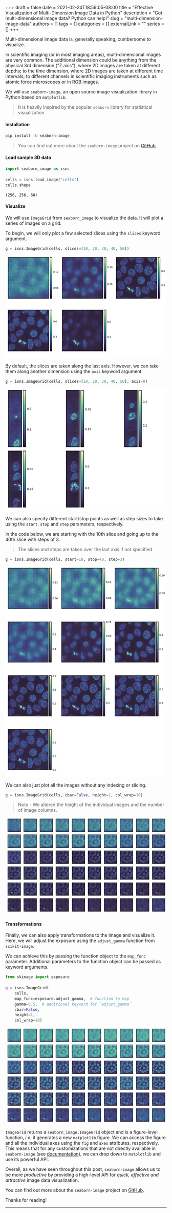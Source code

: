 +++ 
draft = false
date = 2021-02-24T18:59:05-08:00
title = "Effective Visualization of Multi-Dimension Image Data in Python"
description = "Got multi-dimensional image data? Python can help!"
slug = "multi-dimension-image-data"
authors = []
tags = []
categories = []
externalLink = ""
series = []
+++

Multi-dimensional image data is, generally speaking, cumbersome to visualize. 

In scientific imaging (or in most imaging areas), multi-dimensional images are very common. The additional dimension could be anything from the physical 3rd dimension ("Z axis"), where 2D images are taken at different depths; to the time dimension, where 2D images are taken at different time intervals; to different channels in scientific imaging instruments such as atomic force microscopes or in RGB images.

We will use `seaborn-image`, an open source image visualization library in Python based on `matplotlib`.

>It is heavily inspired by the popular `seaborn` library for statistical visualization

#### Installation

```bash
pip install -U seaborn-image
```
> You can find out more about the `seaborn-image` project on [GitHub](https://github.com/SarthakJariwala/seaborn-image).

#### Load sample 3D data

```python
import seaborn_image as isns

cells = isns.load_image("cells")
cells.shape
```
```
(256, 256, 60)
```

#### Visualize

We will use `ImageGrid` from `seaborn_image` to visualize the data. It will plot a series of images on a grid.

To begin, we will only plot a few selected slices using the `slices` keyword argument.

```python
g = isns.ImageGrid(cells, slices=[10, 20, 30, 40, 50])
```
![multi-dim-image-1](/images/multi-dim-im-1.png)

By default, the slices are taken along the last axis. However, we can take them along another dimension using the `axis` keyword argument.

```python
g = isns.ImageGrid(cells, slices=[10, 20, 30, 40, 50], axis=0)
```
![multi-dim-image-2](/images/multi-dim-im-2.png)

We can also specify different start/stop points as well as step sizes to take using the `start`, `stop` and `step` parameters, respectively.

In the code below, we are starting with the 10th slice and going up to the 40th slice with steps of 3.
>The slices and steps are taken over the last axis if not specified.

```python
g = isns.ImageGrid(cells, start=10, stop=40, step=3)
```
![multi-dim-image-3](/images/multi-dim-im-3.png)

We can also just plot all the images without any indexing or slicing.

```python
g = isns.ImageGrid(cells, cbar=False, height=1, col_wrap=10)
```
> Note - We altered the height of the individual images and the number of image columns.

![multi-dim-image-4](/images/multi-dim-im-4.png)

#### Transformations

Finally, we can also apply transformations to the image and visualize it. Here, we will adjust the exposure using the `adjust_gamma` function from `scikit-image`. 

We can achieve this by passing the function object to the `map_func` parameter. Additional parameters to the function object can be passed as keyword arguments.

```python
from skimage import exposure

g = isns.ImageGrid(
    cells,
    map_func=exposure.adjust_gamma,  # function to map
    gamma=0.5,  # additional keyword for `adjust_gamma`
    cbar=False,
    height=1,
    col_wrap=10)
```
![multi-dim-image-5](/images/multi-dim-im-5.png)

`ImageGrid` returns a `seaborn_image.ImageGrid` object and is a figure-level function, *i.e.* it generates a new `matplotlib` figure. We can access the figure and all the individual axes using the `fig` and `axes` attributes, respectively. This means that for any customizations that are not directly available in `seaborn-image` (see [documentation](https://seaborn-image.readthedocs.io/en/latest/)), we can drop down to `matplotlib` and use its powerful API.

Overall, as we have seen throughout this post, `seaborn-image` allows us to be more *productive* by providing a high-level API for *quick, effective and attractive* image data visualization.

You can find out more about the `seaborn-image` project on [GitHub](https://github.com/SarthakJariwala/seaborn-image).

Thanks for reading!

---